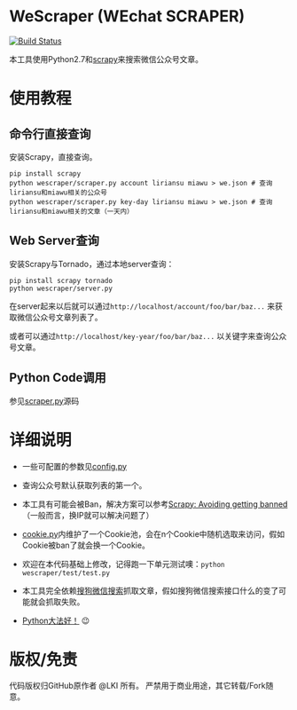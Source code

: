 # WeScraper (WEchat SCRAPER)

[![Build Status](https://travis-ci.org/LKI/wescraper.svg)](https://travis-ci.org/LKI/wescraper)

本工具使用Python2.7和[scrapy][scrapy]来搜索微信公众号文章。

# 使用教程

## 命令行直接查询

安装Scrapy，直接查询。

```
pip install scrapy
python wescraper/scraper.py account liriansu miawu > we.json # 查询liriansu和miawu相关的公众号
python wescraper/scraper.py key-day liriansu miawu > we.json # 查询liriansu和miawu相关的文章（一天内）
```

## Web Server查询

安装Scrapy与Tornado，通过本地server查询：

```
pip install scrapy tornado
python wescraper/server.py
```

在server起来以后就可以通过`http://localhost/account/foo/bar/baz...`
来获取微信公众号文章列表了。

或者可以通过`http://localhost/key-year/foo/bar/baz...`
以关键字来查询公众号文章。

## Python Code调用

参见[scraper.py][scraper-py]源码

# 详细说明

* 一些可配置的参数见[config.py][config-py]

* 查询公众号默认获取列表的第一个。

* 本工具有可能会被Ban，解决方案可以参考[Scrapy: Avoiding getting banned][anti]
（一般而言，换IP就可以解决问题了）

* [cookie.py][cookie-py]内维护了一个Cookie池，会在n个Cookie中随机选取来访问，假如Cookie被ban了就会换一个Cookie。

* 欢迎在本代码基础上修改，记得跑一下单元测试噢：`python wescraper/test/test.py`

* 本工具完全依赖[搜狗微信搜索][sogou]抓取文章，假如搜狗微信搜索接口什么的变了可能就会抓取失败。

* [Python大法好！][dive-into-python] :wink:

# 版权/免责

代码版权归GitHub原作者 @LKI 所有。
严禁用于商业用途，其它转载/Fork随意。

[scrapy]: https://github.com/scrapy/scrapy
[scraper-py]: /wescraper/scraper.py
[config-py]: /wescraper/config.py
[anti]: http://doc.scrapy.org/en/latest/topics/practices.html#avoiding-getting-banned
[cookie-py]: /wescraper/cookie.py
[sogou]:  http://weixin.sogou.com/
[dive-into-python]: http://www.diveintopython.net/
